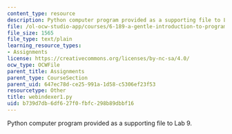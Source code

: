 ```yaml
---
content_type: resource
description: Python computer program provided as a supporting file to Lab 9.
file: /ol-ocw-studio-app/courses/6-189-a-gentle-introduction-to-programming-using-python-january-iap-2008/b739d7db6df627f0fbfc298b89dbbf16_webindexer1.py
file_size: 1565
file_type: text/plain
learning_resource_types:
- Assignments
license: https://creativecommons.org/licenses/by-nc-sa/4.0/
ocw_type: OCWFile
parent_title: Assignments
parent_type: CourseSection
parent_uid: 647ec78d-ce25-991a-1d58-c5306ef23f53
resourcetype: Other
title: webindexer1.py
uid: b739d7db-6df6-27f0-fbfc-298b89dbbf16
---
```

Python computer program provided as a supporting file to Lab 9.